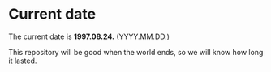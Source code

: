 # Current date

The current date is **1997.08.24.** (YYYY.MM.DD.)

This repository will be good when the world ends, so we will know how long it lasted.